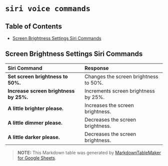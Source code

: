 # `siri voice commands`

## Table of Contents

  + [Screen Brightness Settings Siri Commands][cmd_screen]

## Screen Brightness Settings Siri Commands

|  **Siri Command** | Response |
| :--- | :--- |
|  **Set screen brightness to 50%.** | Changes the screen brightness to 50%. |
|  **Increase screen brightness by 25%.** | Increments screen brightness by 25%. |
|  **A little brighter please.** | Increases the screen brightness. |
|  **A little dimmer please.** | Decreases the screen brightness. |
|  **A little darker please.** | Decreases the screen brightness. |

> **NOTE:** This Markdown table was generated by [MarkdownTableMaker for Google Sheets][mtm].

[cmd_screen]: https://github.com/pvtuhs/siri-voice-commands/blob/master/README.md#screen-brightness-settings-siri-commands
[mtm]: https://gsuite.google.com/marketplace/app/markdowntablemaker/46507245362
